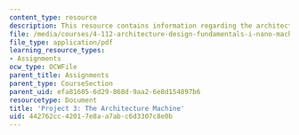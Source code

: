 ```yaml
---
content_type: resource
description: This resource contains information regarding the architecture machine.
file: /media/courses/4-112-architecture-design-fundamentals-i-nano-machines-fall-2012/442762cc42017e8aa7abc6d3307c8e0b_MIT4_112F12_prjct3-arch.pdf
file_type: application/pdf
learning_resource_types:
- Assignments
ocw_type: OCWFile
parent_title: Assignments
parent_type: CourseSection
parent_uid: efa81605-6d29-868d-9aa2-6e8d154897b6
resourcetype: Document
title: 'Project 3: The Architecture Machine'
uid: 442762cc-4201-7e8a-a7ab-c6d3307c8e0b
---
```

